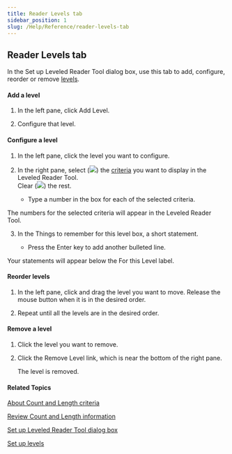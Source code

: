 ```yaml
---
title: Reader Levels tab
sidebar_position: 1
slug: /Help/Reference/reader-levels-tab
---
```


## Reader Levels tab

In the Set up Leveled Reader Tool dialog box, use this tab to add, configure, reorder or remove [levels](../../../Concepts/Level.md).

#### Add a level

1.  In the left pane, click Add Level.
    
2.  Configure that level.
    

#### Configure a level

1.  In the left pane, click the level you want to configure.
    
2.  In the right pane, select (![](/ref-docs-assets/images/CheckedBox.PNG)) the [criteria](About_Count_and_Length_criteria.md) you want to display in the Leveled Reader Tool.  
    Clear (![](/ref-docs-assets/images/UncheckedBox.PNG)) the rest.
    
    -   Type a number in the box for each of the selected criteria.
        

The numbers for the selected criteria will appear in the Leveled Reader Tool.

3.  In the Things to remember for this level box, a short statement.
    
    -   Press the Enter key to add another bulleted line.
        

Your statements will appear below the For this Level label.

#### Reorder levels

1.  In the left pane, click and drag the level you want to move. Release the mouse button when it is in the desired order.
    
2.  Repeat until all the levels are in the desired order.
    

#### Remove a level

1.  Click the level you want to remove.
    
2.  Click the Remove Level link, which is near the bottom of the right pane.
    
    The level is removed.
    

#### Related Topics

[About Count and Length criteria](About_Count_and_Length_criteria.md)

[Review Count and Length information](Review_Count_and_Length_information.md)

[Set up Leveled Reader Tool dialog box](Set_up_Leveled_Reader_Tool_dialog_box.md)

[Set up levels](Set_up_Levels.md)